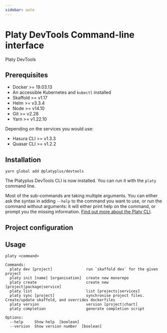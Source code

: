 ```yaml
---
sidebar: auto
---
```


# Platy DevTools Command-line interface

Platy DevTools

## Prerequisites

- Docker >= 19.03.13
- An accessible Kubernetes and `kubectl` installed
- Skaffold >= v1.17
- Helm >= v3.3.4
- Node >= v14.10
- Git >= v2.28
- Yarn >= v1.22.10

Depending on the services you would use:

- Hasura CLI >= v1.3.3
- Quasar CLI >= v1.2.2

## Installation

```
yarn global add @platyplus/devtools
```

The Platyplus DevTools CLI is now installed. You can run it with the `platy` command line.

Most of the sub-commands are taking multiple arguments. You can either ask the syntax in adding `--help` to the command you want to use, or run the command without arguments: it will either print help on the command, or prompt you the missing information. [Find out more about the Platy CLI](../cli).

## Project configuration

## Usage

```
platy <command>

Commands:
  platy dev [project]               run `skaffold dev` for the given project
  platy init [name] [organisation]  create new monorepo
  platy create                      create new [project|package|service]
  platy list                        list [projects|services]
  platy sync [project]              synchronise project files. Create/update skaffold, and overrides dockerfiles
  platy version                     version [project|chart]
  platy completion                  generate completion script

Options:
  --help     Show help  [boolean]
  --version  Show version number  [boolean]
```
